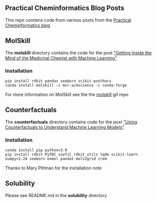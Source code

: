 ## Practical Cheminformatics Blog Posts

This repo contains code from various posts from the [Practical Cheminformatics blog](https://practicalcheminformatics.blogspot.com)

## MolSkill

The **molskill** directory contains the code for the post ["Getting Inside the Mind of the Medicinal Chemist with Machine Learning"](https://practicalcheminformatics.blogspot.com/2023/04/getting-inside-mind-of-medicinal.html)
### Installation
```
pip install rdkit pandas seaborn scikit-posthocs
conda install molskill -c msr-ai4science -c conda-forge
```
For more information on MolSkill see the the [molskill](https://github.com/microsoft/molskill) git repo

## Counterfactuals

The **counterfactuals** directory contains code for the post ["Using Counterfactuals to Understand Machine Learning Models"](https://practicalcheminformatics.blogspot.com/2023/05/using-counterfactuals-to-understand.html)
### Installation
```
conda install pip python=3.9
pip install rdkit PyTDC useful_rdkit_utils tqdm scikit-learn numpy<1.24 seaborn exmol pandas mols2grid crem
```
Thanks to Mary Pittman for the installation note

## Solubility

Please see README.md in the **solubility** directory



